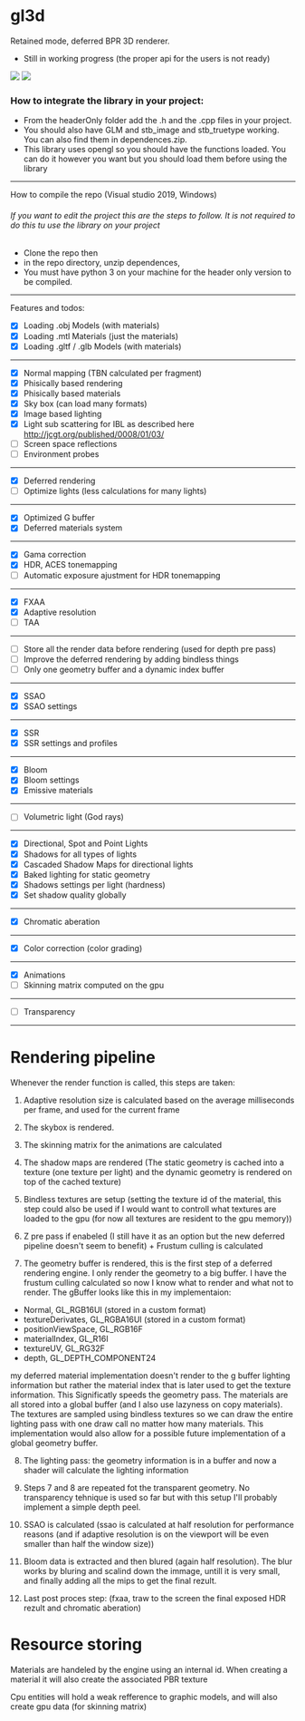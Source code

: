 # gl3d

Retained mode, deferred BPR 3D renderer.

- Still in working progress (the proper api for the users is not ready)

![](https://github.com/meemknight/photos/blob/master/gl3d2.png)
![](https://github.com/meemknight/photos/blob/master/gl3d.gif)

<h3>How to integrate the library in your project:</h3>

  * From the headerOnly folder add the .h and the .cpp files in your project.
  * You should also have GLM and stb_image and stb_truetype working. You can also find them in dependences.zip.
  * This library uses opengl so you should have the functions loaded. You can do it however you want but you should load them before using the library

---

How to compile the repo (Visual studio 2019, Windows)

<h6>If you want to edit the project this are the steps to follow. It is not required to do this tu use the library on your project</h6>

  * Clone the repo then
  * in the repo directory, unzip dependences,
  * You must have python 3 on your machine for the header only version to be compiled.

---

Features and todos:

- [x] Loading .obj Models (with materials)
- [x] Loading .mtl Materials (just the materials)
- [x] Loading .gltf / .glb Models (with materials)
---
- [x] Normal mapping (TBN calculated per fragment)
- [x] Phisically based rendering
- [x] Phisically based materials
- [x] Sky box (can load many formats)
- [x] Image based lighting
- [x] Light sub scattering for IBL as described here http://jcgt.org/published/0008/01/03/
- [ ] Screen space reflections
- [ ] Environment probes
---
- [x] Deferred rendering
- [ ] Optimize lights (less calculations for many lights)
---
- [x] Optimized G buffer
- [x] Deferred materials system
---
- [x] Gama correction
- [x] HDR, ACES tonemapping
- [ ] Automatic exposure ajustment for HDR tonemapping
---
- [x] FXAA
- [x] Adaptive resolution
- [ ] TAA
---
- [ ] Store all the render data before rendering (used for depth pre pass)
- [ ] Improve the deferred rendering by adding bindless things
- [ ] Only one geometry buffer and a dynamic index buffer
---
- [x] SSAO
- [x] SSAO settings
---
- [x] SSR
- [X] SSR settings and profiles
---
- [x] Bloom
- [x] Bloom settings
- [x] Emissive materials
---
- [ ] Volumetric light (God rays)
---
- [x] Directional, Spot and Point Lights 
- [x] Shadows for all types of lights
- [x] Cascaded Shadow Maps for directional lights
- [x] Baked lighting for static geometry
- [x] Shadows settings per light (hardness)
- [x] Set shadow quality globally
---
- [x] Chromatic aberation
---
- [x] Color correction (color grading)
---
- [x] Animations
- [ ] Skinning matrix computed on the gpu
---
- [ ] Transparency



--- 

# Rendering pipeline


Whenever the render function is called, this steps are taken:

1) Adaptive resolution size is calculated based on the average milliseconds per frame, and used for the current frame

2) The skybox is rendered.

3) The skinning matrix for the animations are calculated

4) The shadow maps are rendered (The static geometry is cached into a texture (one texture per light) and the dynamic geometry is rendered on top of the cached texture)

5) Bindless textures are setup (setting the texture id of the material, this step could also be used if I would want to controll what textures are loaded to the gpu (for now all textures are resident to the gpu memory))

6) Z pre pass if enabeled (I still have it as an option but the new deferred pipeline doesn't seem to benefit) + Frustum culling is calculated

7) The geometry buffer is rendered, this is the first step of a deferred rendering engine. I only render the geometry to a big buffer. I have the frustum culling calculated so now I know what to render and what not to render. The gBuffer looks like this in my implementaion:
  - Normal, GL_RGB16UI (stored in a custom format)
  - textureDerivates, GL_RGBA16UI (stored in a custom format)
  - positionViewSpace, GL_RGB16F
  - materialIndex, GL_R16I
  - textureUV, GL_RG32F
  - depth, GL_DEPTH_COMPONENT24
  
  my deferred material implementation doesn't render to the g buffer lighting information but rather the material index that is later used to get the texture information. This Significatly speeds the geometry pass.
	The materials are all stored into a global buffer (and I also use lazyness on copy materials). The textures are sampled using bindless textures so we can draw the entire lighting pass with one draw call no matter how many materials.
	This implementation would also allow for a possible future implementation of a global geometry buffer.

8) The lighting pass: the geometry information is in a buffer and now a shader will calculate the lighting information

9) Steps 7 and 8 are repeated fot the transparent geometry. No transparency tehnique is used so far but with this setup I'll probably implement a simple depth peel.

10) SSAO is calculated (ssao is calculated at half resolution for performance reasons (and if adaptive resolution is on the viewport will be even smaller than half the window size))

11) Bloom data is extracted and then blured (again half resolution). The blur works by bluring and scalind down the immage, untill it is very small, and finally adding all the mips to get the final rezult.

12) Last post proces step: (fxaa, traw to the screen the final exposed HDR rezult and chromatic aberation)


# Resource storing

Materials are handeled by the engine using an internal id.
When creating a material it will also create the associated PBR texture


Cpu entities will hold a weak refference to graphic models, and will also create gpu data (for skinning matrix)



